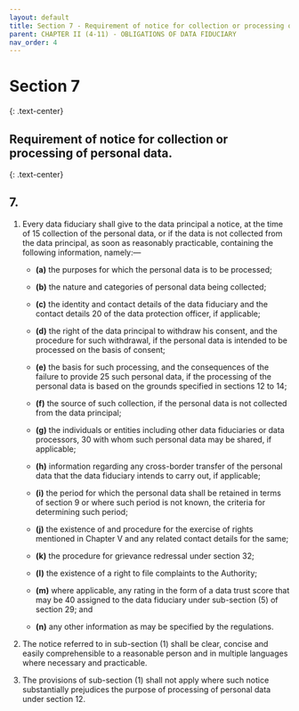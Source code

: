 ```yaml
---
layout: default
title: Section 7 - Requirement of notice for collection or processing of personal data.
parent: CHAPTER II (4-11) - OBLIGATIONS OF DATA FIDUCIARY
nav_order: 4
---
```



# Section 7
{: .text-center}
## Requirement of notice for collection or processing of personal data.
{: .text-center}

## 7. 

1. Every data fiduciary shall give to the data principal a notice, at the time of 15 collection of the personal data, or if the data is not collected from the data principal, as soon as reasonably practicable, containing the following information, namely:—

   - **(a)** the purposes for which the personal data is to be processed;
   
   - **(b)** the nature and categories of personal data being collected;
   
   - **(c)** the identity and contact details of the data fiduciary and the contact details 20 of the data protection officer, if applicable;
   
   - **(d)** the right of the data principal to withdraw his consent, and the procedure for such withdrawal, if the personal data is intended to be processed on the basis of consent;
   
   - **(e)** the basis for such processing, and the consequences of the failure to provide 25 such personal data, if the processing of the personal data is based on the grounds specified in sections 12 to 14;
   
   - **(f)** the source of such collection, if the personal data is not collected from the data principal;
   
   - **(g)** the individuals or entities including other data fiduciaries or data processors, 30 with whom such personal data may be shared, if applicable;
   
   - **(h)** information regarding any cross-border transfer of the personal data that the data fiduciary intends to carry out, if applicable;
   
   - **(i)** the period for which the personal data shall be retained in terms of section 9 or where such period is not known, the criteria for determining such period;
   
   - **(j)** the existence of and procedure for the exercise of rights mentioned in Chapter V and any related contact details for the same;
   
   - **(k)** the procedure for grievance redressal under section 32;
   
   - **(l)** the existence of a right to file complaints to the Authority;
   
   - **(m)** where applicable, any rating in the form of a data trust score that may be 40 assigned to the data fiduciary under sub-section (5) of section 29; and
   
   - **(n)** any other information as may be specified by the regulations.

2. The notice referred to in sub-section (1) shall be clear, concise and easily comprehensible to a reasonable person and in multiple languages where necessary and practicable.

3. The provisions of sub-section (1) shall not apply where such notice substantially prejudices the purpose of processing of personal data under section 12.